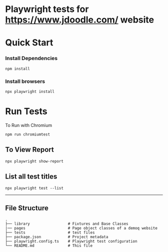 # Playwright tests for https://www.jdoodle.com/ website

# Quick Start

### Install Dependencies

`npm install`

### Install browsers

`npx playwright install`

# Run Tests


To Run with Chromium 

`npm run chromiumtest`


## To View Report

`npx playwright show-report`

## List all test titles

`npx playwright test --list`

---

## File Structure

    .
    ├── library                 # Fixtures and Base Classes
    |── pages                   # Page object classes of a demoq website
    ├── tests                   # test files
    ├── package.json            # Project metadata
    ├── playwright.config.ts    # Playwright test configuration
    └── README.md               # This file
